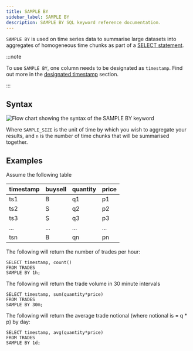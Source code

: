 ```yaml
---
title: SAMPLE BY
sidebar_label: SAMPLE BY
description: SAMPLE BY SQL keyword reference documentation.
---
```


`SAMPLE BY` is used on time series data to summarise large datasets into
aggregates of homogeneous time chunks as part of a
[SELECT statement](/docs/reference/sql/select/).

:::note

To use `SAMPLE BY`, one column needs to be designated as `timestamp`. Find out
more in the [designated timestamp](/docs/concept/designated-timestamp/) section.

:::

## Syntax

![Flow chart showing the syntax of the SAMPLE BY keyword](/img/docs/diagrams/sampleBy.svg)

Where `SAMPLE_SIZE` is the unit of time by which you wish to aggregate your
results, and `n` is the number of time chunks that will be summarised together.

## Examples

Assume the following table

| timestamp | buysell | quantity | price |
| --------- | ------- | -------- | ----- |
| ts1       | B       | q1       | p1    |
| ts2       | S       | q2       | p2    |
| ts3       | S       | q3       | p3    |
| ...       | ...     | ...      | ...   |
| tsn       | B       | qn       | pn    |

The following will return the number of trades per hour:

```questdb-sql title="trades - hourly interval"
SELECT timestamp, count()
FROM TRADES
SAMPLE BY 1h;
```

The following will return the trade volume in 30 minute intervals

```questdb-sql title="trades - 30 minute interval"
SELECT timestamp, sum(quantity*price)
FROM TRADES
SAMPLE BY 30m;
```

The following will return the average trade notional (where notional is = q \*
p) by day:

```questdb-sql title="trades - daily interval"
SELECT timestamp, avg(quantity*price)
FROM TRADES
SAMPLE BY 1d;
```
